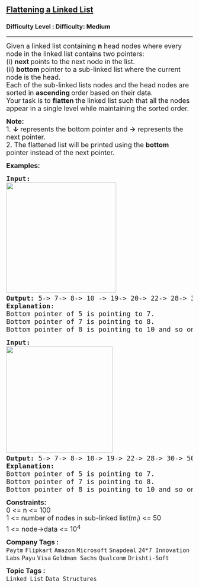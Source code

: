 <h2><a href="https://www.geeksforgeeks.org/problems/flattening-a-linked-list/1?itm_source=geeksforgeeks&itm_medium=article&itm_campaign=practice_card">Flattening a Linked List</a></h2><h3>Difficulty Level : Difficulty: Medium</h3><hr><div class="problems_problem_content__Xm_eO"><p><span style="font-size: 18px;">Given a linked list containing&nbsp;</span><strong style="font-size: 18px;">n</strong><span style="font-size: 18px;">&nbsp;head nodes where every node in the linked list contains two pointers:</span><br><span style="font-size: 18px;">(i)&nbsp;<strong>next&nbsp;</strong>points to the next node in the list.</span><br><span style="font-size: 18px;">(ii)&nbsp;<strong>bottom&nbsp;</strong>pointer to a sub-linked list where the current node is the head.</span><br><span style="font-size: 18px;">Each of the sub-linked lists nodes and the head nodes are sorted in <strong>ascending </strong>order based on their data.</span><br><span style="font-size: 18px;">Your task is to&nbsp;<strong>flatten&nbsp;</strong>the linked list such that all the nodes appear in a single level while maintaining the sorted order.</span></p>
<p><span style="font-size: 18px;"><strong>Note:<br></strong></span><span style="font-size: 18px;">1. <strong>↓&nbsp;</strong>represents the bottom pointer and <strong>-&gt;</strong> represents the next pointer.<br></span><span style="font-size: 18px;">2.</span><span style="font-size: 18px;">&nbsp;The flattened list will be printed using the&nbsp;</span><strong style="font-size: 18px;">bottom</strong><span style="font-size: 18px;"> pointer instead of the next pointer.</span></p>
<p><span style="font-size: 18px;"><strong>Examples:</strong></span></p>
<pre><span style="font-size: 18px;"><strong style="font-size: 18px;">Input:</strong><span style="font-size: 18px;"><br><img src="https://media.geeksforgeeks.org/img-practice/prod/addEditProblem/700192/Web/Other/blobid0_1722066129.png" width="297" height="297"></span><strong style="font-size: 18px;">
Output:</strong><span style="font-size: 18px;"> 5-&gt; 7-&gt; 8-&gt; 10 -&gt; 19-&gt; 20-&gt; 22-&gt; 28-&gt; 30-&gt; 35-&gt; 40-&gt; 45-&gt; 50.
</span><strong style="font-size: 18px;">Explanation</strong><span style="font-size: 18px;">: <br>Bottom pointer of 5 is pointing to 7.<br></span></span><span style="font-size: 18px;"><span style="font-size: 18px;">Bottom pointer of 7 is pointing to 8.<br></span><span style="font-size: 18px;">Bottom pointer of 8 is pointing to 10 and so on.</span></span>
</pre>
<pre><span style="font-size: 18px;"><strong style="font-size: 18px;">Input:</strong><span style="font-size: 18px;"><br><img src="https://media.geeksforgeeks.org/img-practice/prod/addEditProblem/700192/Web/Other/blobid1_1722066171.png" width="287" height="287"> <br></span><strong style="font-size: 18px;">Output:</strong><span style="font-size: 18px;"> 5-&gt; 7-&gt; 8-&gt; 10-&gt; 19-&gt; 22-&gt; 28-&gt; 30-&gt; 50
</span><strong style="font-size: 18px;">Explanation:<br></strong><span style="font-size: 18px;">Bottom pointer of 5 is pointing to 7.<br>Bottom pointer of 7 is pointing to 8.<br>Bottom pointer of 8 is pointing to 10 and so on.</span><strong style="font-size: 18px;"><br></strong></span></pre>
<p><span style="font-size: 18px;"><strong>Constraints:</strong></span><br><span style="font-size: 18px;">0 &lt;= n &lt;= 100<br>1 &lt;=<strong> </strong>number of nodes in sub-linked list(m<sub>i</sub>) &lt;= 50<br>1</span><span style="font-size: 18px;"> &lt;= node-&gt;data &lt;= 10<sup>4</sup></span></p></div><p><span style=font-size:18px><strong>Company Tags : </strong><br><code>Paytm</code>&nbsp;<code>Flipkart</code>&nbsp;<code>Amazon</code>&nbsp;<code>Microsoft</code>&nbsp;<code>Snapdeal</code>&nbsp;<code>24*7 Innovation Labs</code>&nbsp;<code>Payu</code>&nbsp;<code>Visa</code>&nbsp;<code>Goldman Sachs</code>&nbsp;<code>Qualcomm</code>&nbsp;<code>Drishti-Soft</code>&nbsp;<br><p><span style=font-size:18px><strong>Topic Tags : </strong><br><code>Linked List</code>&nbsp;<code>Data Structures</code>&nbsp;